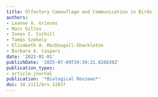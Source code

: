 ```yaml
---
title: Olfactory Camouflage and Communication in Birds
authors:
- Leanne A. Grieves
- Marc Gilles
- Innes C. Cuthill
- Tamás Székely
- Elizabeth A. MacDougall-Shackleton
- Barbara A. Caspers
date: '2022-01-01'
publishDate: '2025-07-09T19:39:21.826630Z'
publication_types:
- article-journal
publication: '*Biological Reviews*'
doi: 10.1111/brv.12837
---
```

